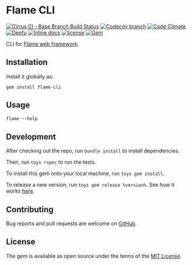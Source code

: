 # Flame CLI

[![Cirrus CI - Base Branch Build Status](https://img.shields.io/cirrus/github/AlexWayfer/flame-cli?style=flat-square)](https://cirrus-ci.com/github/AlexWayfer/flame-cli)
[![Codecov branch](https://img.shields.io/codecov/c/github/AlexWayfer/flame-cli/master.svg?style=flat-square)](https://codecov.io/gh/AlexWayfer/flame-cli)
[![Code Climate](https://img.shields.io/codeclimate/maintainability/AlexWayfer/flame-cli.svg?style=flat-square)](https://codeclimate.com/github/AlexWayfer/flame-cli)
[![Depfu](https://img.shields.io/depfu/AlexWayfer/flame-cli?style=flat-square)](https://depfu.com/repos/github/AlexWayfer/flame-cli)
[![Inline docs](https://inch-ci.org/github/AlexWayfer/flame-cli.svg?branch=master)](https://inch-ci.org/github/AlexWayfer/flame-cli)
[![license](https://img.shields.io/github/license/AlexWayfer/flame-cli.svg?style=flat-square)](https://github.com/AlexWayfer/flame-cli/blob/master/LICENSE.txt)
[![Gem](https://img.shields.io/gem/v/flame-cli.svg?style=flat-square)](https://rubygems.org/gems/flame-cli)

CLI for [Flame web framework](https://github.com/AlexWayfer/flame).

## Installation

Install it globally as:

```shell
gem install flame-cli
```

## Usage

```ruby
flame --help
```

## Development

After checking out the repo, run `bundle install` to install dependencies.

Then, run `toys rspec` to run the tests.

To install this gem onto your local machine, run `toys gem install`.

To release a new version, run `toys gem release %version%`.
See how it works [here](https://github.com/AlexWayfer/gem_toys#release).

## Contributing

Bug reports and pull requests are welcome on [GitHub](https://github.com/AlexWayfer/flame-cli).

## License

The gem is available as open source under the terms of the
[MIT License](https://opensource.org/licenses/MIT).
